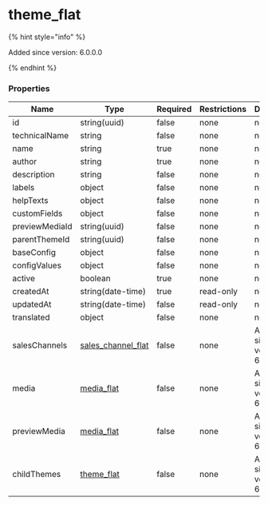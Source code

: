 
# theme_flat

{% hint style="info" %}

Added since version: 6.0.0.0

{% endhint %}

### Properties

|Name|Type|Required|Restrictions|Description|
|---|---|---|---|---|
|id|string(uuid)|false|none|none|
|technicalName|string|false|none|none|
|name|string|true|none|none|
|author|string|true|none|none|
|description|string|false|none|none|
|labels|object|false|none|none|
|helpTexts|object|false|none|none|
|customFields|object|false|none|none|
|previewMediaId|string(uuid)|false|none|none|
|parentThemeId|string(uuid)|false|none|none|
|baseConfig|object|false|none|none|
|configValues|object|false|none|none|
|active|boolean|true|none|none|
|createdAt|string(date-time)|true|read-only|none|
|updatedAt|string(date-time)|false|read-only|none|
|translated|object|false|none|none|
|salesChannels|[sales_channel_flat](/schema/sales_channel_flat)|false|none|Added since version: 6.0.0.0|
|media|[media_flat](/schema/media_flat)|false|none|Added since version: 6.0.0.0|
|previewMedia|[media_flat](/schema/media_flat)|false|none|Added since version: 6.0.0.0|
|childThemes|[theme_flat](/schema/theme_flat)|false|none|Added since version: 6.0.0.0|
